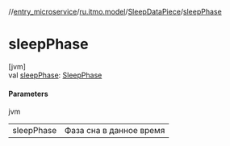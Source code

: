 //[entry_microservice](../../../index.md)/[ru.itmo.model](../index.md)/[SleepDataPiece](index.md)/[sleepPhase](sleep-phase.md)

# sleepPhase

[jvm]\
val [sleepPhase](sleep-phase.md): [SleepPhase](../-sleep-phase/index.md)

#### Parameters

jvm

| | |
|---|---|
| sleepPhase | Фаза сна в данное время |